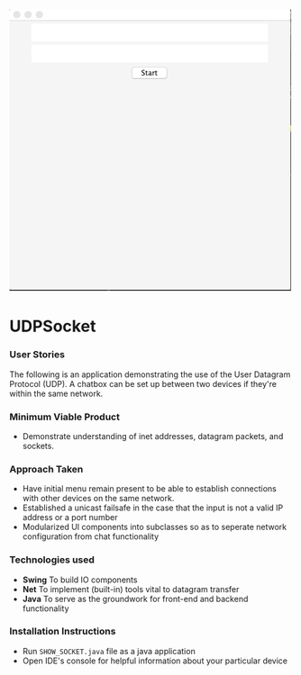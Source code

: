 # ![alt-tag](./udpsocket.gif) 
# UDPSocket

### User Stories

The following is an application demonstrating the use of the User Datagram Protocol (UDP). A chatbox can be set up between two devices if they're within the same network. 

### Minimum Viable Product

* Demonstrate understanding of inet addresses, datagram packets, and sockets.

### Approach Taken

* Have initial menu remain present to be able to establish connections with other devices on the same network.
* Established a unicast failsafe in the case that the input is not a valid IP address or a port number 
* Modularized UI components into subclasses so as to seperate network configuration from chat functionality


### Technologies used

* **Swing** To build IO components
* **Net** To implement (built-in) tools vital to datagram transfer
* **Java** To serve as the groundwork for front-end and backend functionality



### Installation Instructions
* Run `SHOW_SOCKET.java` file as a java application
* Open IDE's console for helpful information about your particular device

